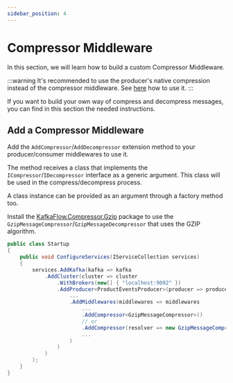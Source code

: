 ```yaml
---
sidebar_position: 4
---
```


# Compressor Middleware

In this section, we will learn how to build a custom Compressor Middleware.

:::warning
It's recommended to use the producer's native compression instead of the compressor middleware. See [here](../compression) how to use it.
:::

If you want to build your own way of compress and decompress messages, you can find in this section the needed instructions.

## Add a Compressor Middleware

Add the `AddCompressor`/`AddDecompressor` extension method to your producer/consumer middlewares to use it. 

The method receives a class that implements the `ICompressor`/`IDecompressor` interface as a generic argument. This class will be used in the compress/decompress process. 

A class instance can be provided as an argument through a factory method too. 

Install the [KafkaFlow.Compressor.Gzip](https://www.nuget.org/packages/KafkaFlow.Compressor.Gzip/) package to use the `GzipMessageCompressor`/`GzipMessageDecompressor` that uses the GZIP algorithm.

```csharp
public class Startup
{
    public void ConfigureServices(IServiceCollection services)
    {
        services.AddKafka(kafka => kafka
            .AddCluster(cluster => cluster
                .WithBrokers(new[] { "localhost:9092" })
                .AddProducer<ProductEventsProducer>(producer => producer
                    ...
                    .AddMiddlewares(middlewares => middlewares
                        ...
                        .AddCompressor<GzipMessageCompressor>()
                        // or
                        .AddCompressor(resolver => new GzipMessageCompressor(...))
                        ...
                    )
                )
            )
        );
    }
}
```
